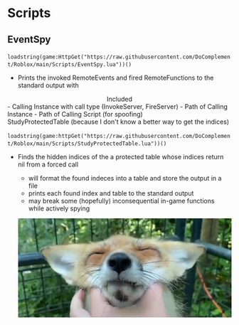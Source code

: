 # Scripts

## EventSpy  
`loadstring(game:HttpGet("https://raw.githubusercontent.com/DoComplement/Roblox/main/Scripts/EventSpy.lua"))()`  
- Prints the invoked RemoteEvents and fired RemoteFunctions to the standard output with 

<div align="center">Included</div>
  - Calling Instance with call type (InvokeServer, FireServer)
  - Path of Calling Instance
  - Path of Calling Script (for spoofing)   

<div alight="center>To Do</div>
  - Stuff

## StudyProtectedTable  (because I don't know a better way to get the indices)
`loadstring(game:httpGet("https://raw.githubusercontent.com/DoComplement/Roblox/main/Scripts/StudyProtectedTable.lua"))()`   
- Finds the hidden indices of the a protected table whose indices return nil from a forced call
  - will format the found indeces into a table and store the output in a file
  - prints each found index and table to the standard output
  - may break some (hopefully) inconsequential in-game functions while actively spying  


  ![Screenshot #1](https://github.com/DoComplement/Images/blob/fd316b4c24280d1a1a3aab909c0d891e5563e81f/foxy.png "loverboy")
